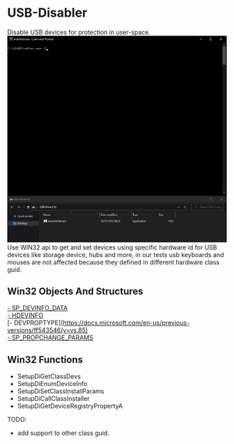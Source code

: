 # USB-Disabler
Disable USB devices for protection in user-space.
![alt text](https://raw.githubusercontent.com/proxytype/usbdisabler/main/usbdisabler.gif)
Use WIN32 api to get and set devices using specific hardware id for USB devices like storage device, hubs and more,
in our tests usb keyboards and mouses are not affected because they defined in different hardware class guid.

## Win32 Objects And Structures
[- SP_DEVINFO_DATA](https://docs.microsoft.com/en-us/windows/win32/api/setupapi/ns-setupapi-sp_devinfo_data)<br>
[- HDEVINFO](https://docs.microsoft.com/en-us/windows-hardware/drivers/install/device-information-sets)<br>
[- DEVPROPTYPE](https://docs.microsoft.com/en-us/previous-versions/ff543546(v=vs.85)<br>
[- SP_PROPCHANGE_PARAMS](https://docs.microsoft.com/en-us/windows/win32/api/setupapi/ns-setupapi-sp_propchange_params)<br>

## Win32 Functions
 - SetupDiGetClassDevs
 - SetupDiEnumDeviceInfo
 - SetupDiSetClassInstallParams
 - SetupDiCallClassInstaller
 - SetupDiGetDeviceRegistryPropertyA

TODO:
- add support to other class guid.
